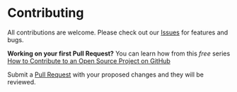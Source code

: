 # Contributing

All contributions are welcome.  Please check out our [Issues](https://github.com/jonathan-irvin/jelly-fin/issues) for features and bugs.

**Working on your first Pull Request?** You can learn how from this *free* series [How to Contribute to an Open Source Project on GitHub](https://egghead.io/series/how-to-contribute-to-an-open-source-project-on-github) 

Submit a [Pull Request](https://github.com/jonathan-irvin/jelly-fin/pulls) with your proposed changes and they will be reviewed.
